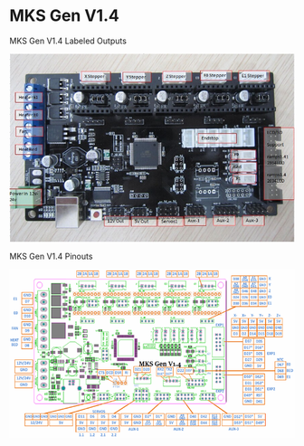# MKS Gen V1.4

MKS Gen V1.4 Labeled Outputs

![](../.gitbook/assets/mks_gen-1-labeled.jpg)

MKS Gen V1.4 Pinouts

![](../.gitbook/assets/mksgenv14-pinout.png)

